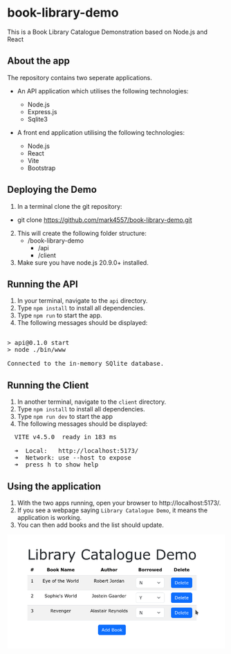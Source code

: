 # book-library-demo

This is a Book Library Catalogue Demonstration based on Node.js and React

## About the app
The repository contains two seperate applications.  
- An API application which utilises the following technologies:
    - Node.js
    - Express.js
    - Sqlite3

- A front end application utilising the following technologies:
    - Node.js
    - React
    - Vite
    - Bootstrap

## Deploying the Demo
1. In a terminal clone the git repository:
- git clone https://github.com/mark4557/book-library-demo.git
2. This will create the following folder structure:
    - /book-library-demo
        - /api
        - /client
3. Make sure you have node.js 20.9.0+ installed.

## Running the API
1. In your terminal, navigate to the `api` directory.
2. Type `npm install` to install all dependencies.
3. Type `npm run` to start the app.
4. The following messages should be displayed:
<pre> 
> api@0.1.0 start
> node ./bin/www

Connected to the in-memory SQlite database.
</pre>

## Running the Client
1. In another terminal, navigate to the `client` directory.
2. Type `npm install` to install all dependencies.
3. Type `npm run dev` to start the app
4. The following messages should be displayed:
<pre>
  VITE v4.5.0  ready in 183 ms

  ➜  Local:   http://localhost:5173/
  ➜  Network: use --host to expose
  ➜  press h to show help
</pre>

## Using the application
1. With the two apps running, open your browser to http://localhost:5173/.
2. If you see a webpage saying `Library Catalogue Demo`, it means the application is working.
3. You can then add books and the list should update.

![](./book_library.png?raw=true)